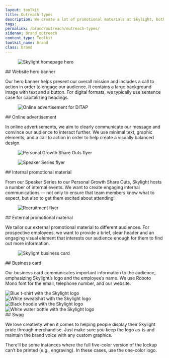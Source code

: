 ```yaml
---
layout: toolkit
title: Outreach types
description: We create a lot of promotional materials at Skylight, both for internal activities and to generate brand awareness externally. To ensure consistency, we’ve developed guidance for creating materials that feature our brand identity.
tags:
permalink: /brand/outreach/outreach-types/
sidenav: brand_outreach
content_type: Toolkit
toolkit_name: brand
class: brand
---
```


<div class="row brand__content-section">
<div class="col-md-8">
  <figure class="section__img p-5">
    <img class="" src="/img/brand/outreach/hero.png" alt="Skylight homepage hero">
  </figure>
</div>
<div class="col-md-4" markdown="1">
## Website hero banner

Our hero banner helps present our overall mission and includes a call to action in order to engage our audience. It contains a large background image with text and a button. For digital formats, we typically use sentence case for capitalizing headings.
</div>
</div>

<div class="row brand__content-section">
<div class="col-md-8">
  <figure class="section__img p-5">
    <img class="" src="/img/brand/outreach/web-advertisement.png" alt="Online advertisement for DITAP">
  </figure>
</div>
<div class="col-md-4" markdown="1">
## Online advertisement

In online advertisements, we aim to clearly communicate our message and convince our audience to interact further. We use minimal text, graphic elements, and a call to action in order to help create a visually balanced design.
</div>
</div>

<div class="row brand__content-section">
<div class="col-md-8">
  <div class="section__container p-5">
    <figure class="mb-0 px-md-4 px-lg-6">
      <img class="" src="/img/brand/outreach/internal-promotional-material/personal-growth-share-outs-flyer.jpg" alt="Personal Growth Share Outs flyer">
    </figure>
    <figure class="mb-0 px-md-4 px-lg-6">
      <img class="mt-5" src="/img/brand/outreach/internal-promotional-material/speaker-series-flyer.jpg" alt="Speaker Series flyer">
    </figure>
  </div>
</div>
<div class="col-md-4" markdown="1">
## Internal promotional material

From our Speaker Series to our Personal Growth Share Outs, Skylight hosts a number of internal events. We want to create engaging internal communications — not only to ensure that team members know what to expect, but also to get them excited about attending!
</div>
</div>

<div class="row brand__content-section">
<div class="col-md-8">
  <figure class="section__img p-5">
    <img class="" src="/img/brand/outreach/external-promotion-material.jpg" alt="Recruitment flyer">
  </figure>
</div>
<div class="col-md-4" markdown="1">
## External promotional material

We tailor our external promotional material to different audiences. For prospective employees, we want to provide a brief, clear header and an engaging visual element that interests our audience enough for them to find out more information.
</div>
</div>

<div class="row brand__content-section">
<div class="col-md-8">
  <figure class="section__img p-5">
    <img class="px-lg-6" src="/img/brand/outreach/business-card.jpg" alt="Skylight business card">
  </figure>
</div>
<div class="col-md-4" markdown="1">
## Business card

Our business card communicates important information to the audience, emphasizing Skylight’s logo and the employee’s name. We use Roboto Mono font for the email, telephone number, and our website.
</div>
</div>

<div class="row brand__content-section">
<div class="col-md-8">
  <div class="section__container p-5">
    <div class="row">
      <div class="col-md-6">
        <img src="/img/brand/outreach/swag/shirt.jpg" alt="Blue t-shirt with the Skylight logo">
      </div>
      <div class="col-md-6 mt-5 mt-md-0">
        <img src="/img/brand/outreach/swag/sweatshirt.jpg" alt="White sweatshirt with the Skylight logo">
      </div>
    </div>
    <div class="row">
      <div class="col-md-6 mt-5">
        <img src="/img/brand/outreach/swag/hoodie.jpg" alt="Black hoodie with the Skylight logo">
      </div>
      <div class="col-md-6 mt-5">
        <img src="/img/brand/outreach/swag/bottle.jpg" alt="White water bottle with the Skylight logo">
      </div>
    </div>
  </div>
</div>
<div class="col-md-4" markdown="1">
## Swag

We love creativity when it comes to helping people display their Skylight pride through merchandise. Just make sure you keep the logo as-is and maintain the brand voice with any custom graphics.

There’ll be some instances where the full five-color version of the lockup can’t be printed (e.g., engraving). In these cases, use the one-color logo.
</div>
</div>
